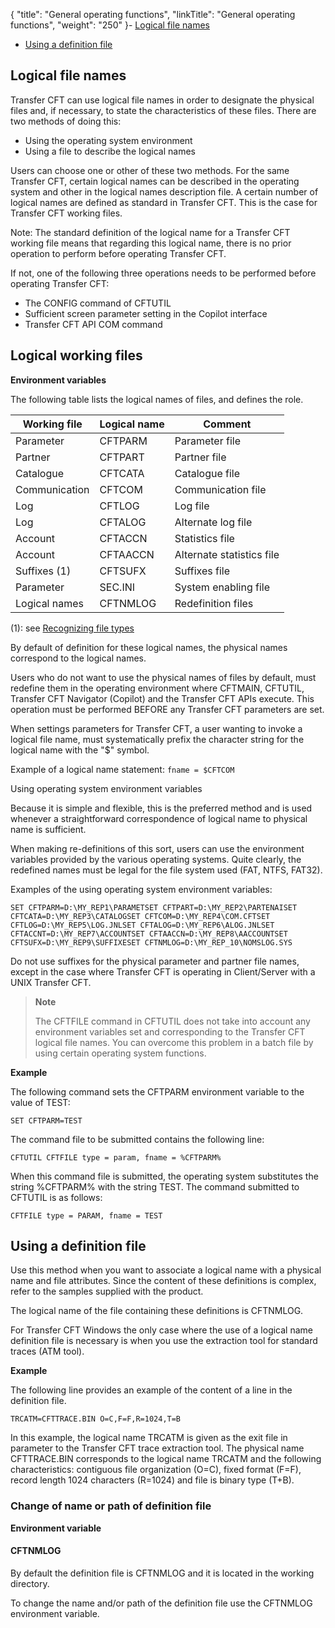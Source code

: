 {
    "title": "General  operating functions",
    "linkTitle": "General operating functions",
    "weight": "250"
}-   [Logical
    file names](#Logical_file_names)
- [Using
    a definition file](#Using%20a%20definition%20file)

<span id="Logical_file_names"></span>

## Logical file names

Transfer CFT can use logical file names in order to designate the physical
files and, if necessary, to state the characteristics of these files.
There are two methods of doing this:

- Using the operating
    system environment
- Using a file to
    describe the logical names

Users can choose one or other of these two methods. For the same Transfer
CFT, certain logical names can be described in the operating system and
other in the logical names description file. A certain number of logical
names are defined as standard in Transfer CFT. This is the case for Transfer
CFT working files.

Note: The standard definition of
the logical name for a Transfer CFT working file means that regarding
this logical name, there is no prior operation to perform before operating
Transfer CFT.

If not, one of the following three operations needs to be performed
before operating Transfer CFT:

- The CONFIG command
    of CFTUTIL
- Sufficient screen
    parameter setting in the Copilot interface
- Transfer CFT API
    COM command

## Logical working files

**Environment variables**

The following table lists the logical names of files, and
defines the role.


| Working file  | Logical name  | Comment  |
| --- | --- | --- |
| Parameter  | CFTPARM  | Parameter file  |
| Partner  | CFTPART  | Partner file  |
| Catalogue  | CFTCATA  | Catalogue file  |
| Communication  | CFTCOM  | Communication file  |
| Log  | CFTLOG | Log file  |
| Log  | CFTALOG | Alternate log file  |
| Account  | CFTACCN  | Statistics file  |
| Account  | CFTAACCN  | Alternate statistics file  |
| Suffixes (1)  | CFTSUFX  | Suffixes file  |
| Parameter  | SEC.INI  | System enabling file  |
| Logical names  | CFTNMLOG  | Redefinition files  |


(1): see [Recognizing file types](../file_management_functions)

By default of definition for these logical names, the physical names
correspond to the logical names.

Users who do not want to use the physical names of files by default,
must redefine them in the operating environment where CFTMAIN, CFTUTIL,
Transfer CFT Navigator (Copilot) and the Transfer CFT APIs execute. This operation must be performed
BEFORE any Transfer CFT parameters are set.

When settings parameters for Transfer CFT, a user wanting to invoke
a logical file name, must systematically prefix the character string for
the logical name with the "$" symbol.

Example of a logical name statement: `fname = $CFTCOM`

Using operating system environment variables

Because it is simple and flexible, this is the preferred method and
is used whenever a straightforward correspondence of logical name to physical
name is sufficient.

When making re-definitions of this sort, users can use the environment
variables provided by the various operating systems. Quite clearly, the
redefined names must be legal for the file system used (FAT, NTFS, FAT32).

Examples of the using operating system environment variables:

`SET CFTPARM=D:\MY_REP1\PARAMETSET CFTPART=D:\MY_REP2\PARTENAISET CFTCATA=D:\MY_REP3\CATALOGSET CFTCOM=D:\MY_REP4\COM.CFTSET CFTLOG=D:\MY_REP5\LOG.JNLSET CFTALOG=D:\MY_REP6\ALOG.JNLSET CFTACCNT=D:\MY_REP7\ACCOUNTSET CFTAACCN=D:\MY_REP8\AACCOUNTSET CFTSUFX=D:\MY_REP9\SUFFIXESET CFTNMLOG=D:\MY_REP_10\NOMSLOG.SYS`

Do not use suffixes for the physical
parameter and partner file names, except in the case where Transfer CFT
is operating in Client/Server with a UNIX Transfer CFT.

> **Note**
>
> The CFTFILE command in CFTUTIL does not take into account any
> environment variables set and corresponding to the Transfer CFT logical
> file names. You can overcome this problem in a batch file by using
> certain operating system functions.

**Example**

The following command sets the CFTPARM environment variable
to the value of TEST:

`SET CFTPARM=TEST`

The command file to be submitted contains the following line:

`CFTUTIL CFTFILE type = param, fname = %CFTPARM%`

When this command file is submitted, the operating system substitutes
the string %CFTPARM% with the string TEST. The command submitted
to CFTUTIL is as follows:

`CFTFILE type = PARAM, fname = TEST`
<span id="Using a definition file"></span>

## Using a definition file

Use this method when you want to associate a logical name
with a physical name and file attributes. Since the content of
these definitions is complex, refer to the samples
supplied with the product.

The logical name of the file containing these definitions is CFTNMLOG.

For Transfer CFT Windows the only case where the use of
a logical name definition file is necessary is when you use the extraction
tool for standard traces (ATM tool).

**Example**

The following line provides an example of the content of a line in the definition
file.

`TRCATM=CFTTRACE.BIN O=C,F=F,R=1024,T=B`

In this example, the logical name TRCATM is given as the exit
file in parameter to the Transfer CFT trace extraction tool. The physical
name CFTTRACE.BIN corresponds to the logical name TRCATM and the following
characteristics: contiguous file organization (O=C), fixed format (F=F),
record length 1024 characters (R=1024) and file is binary type (T+B).

### Change of name or path of definition file

**Environment variable**

#### CFTNMLOG

By default the definition file is CFTNMLOG and it is located
in the working directory.

To change the name and/or path of the definition file
use the CFTNMLOG environment variable.
